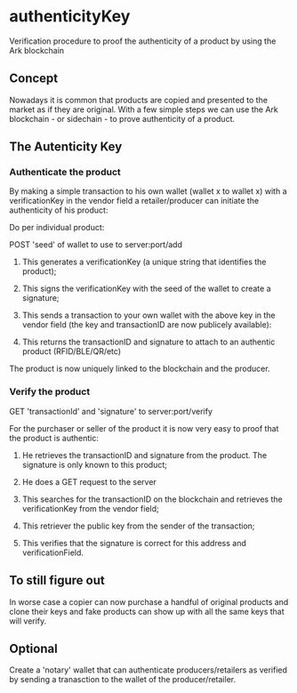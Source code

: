 <h1>authenticityKey</h1>
<p>Verification procedure to proof the authenticity of a product by using the Ark blockchain</p>

<h2>Concept</h2>

<p>Nowadays it is common that products are copied and presented to the market as if they are original. 
With a few simple steps we can use the Ark blockchain - or sidechain - to prove authenticity of a product.</p>

<h2>The Autenticity Key</h2>

<h3>Authenticate the product</h3>

<p>By making a simple transaction to his own wallet (wallet x to wallet x) with a verificationKey in the vendor field a retailer/producer can initiate the authenticity of his product:</p>

<p>Do per individual product:<p>

POST 'seed' of wallet to use to server:port/add

1) This generates a verificationKey (a unique string that identifies the product);

2) This signs the verificationKey with the seed of the wallet to create a signature;

3) This sends a transaction to your own wallet with the above key in the vendor field (the key and transactionID are now publicely available):

4) This returns the transactionID and signature to attach to an authentic product (RFID/BLE/QR/etc)

The product is now uniquely linked to the blockchain and the producer.

<h3>Verify the product</h3>

<p>GET 'transactionId' and 'signature' to server:port/verify</p>

<p>For the purchaser or seller of the product it is now very easy to proof that the product is authentic:</p>

1) He retrieves the transactionID and signature from the product. The signature is only known to this product;

2) He does a GET request to the server

3) This searches for the transactionID on the blockchain and retrieves the verificationKey from the vendor field;

3) This retriever the public key from the sender of the transaction;

4) This verifies that the signature is correct for this address and verificationField.

<h2>To still figure out</h2>
<p>In worse case a copier can now purchase a handful of original products and clone their keys and fake products can show up with all the same keys that will verify.</p>

<h2>Optional</h2>
<p>Create a 'notary' wallet that can authenticate producers/retailers as verified by sending a tranasction to the wallet of the producer/retailer.<p>
